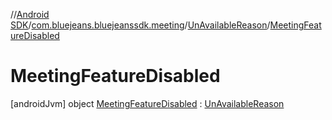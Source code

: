 //[Android SDK](../../../index.md)/[com.bluejeans.bluejeanssdk.meeting](../../index.md)/[UnAvailableReason](../index.md)/[MeetingFeatureDisabled](index.md)



# MeetingFeatureDisabled  
 [androidJvm] object [MeetingFeatureDisabled](index.md) : [UnAvailableReason](../index.md)   

